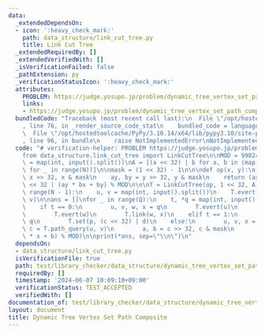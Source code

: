 ```yaml
---
data:
  _extendedDependsOn:
  - icon: ':heavy_check_mark:'
    path: data_structure/link_cut_tree.py
    title: Link Cut Tree
  _extendedRequiredBy: []
  _extendedVerifiedWith: []
  _isVerificationFailed: false
  _pathExtension: py
  _verificationStatusIcon: ':heavy_check_mark:'
  attributes:
    PROBLEM: https://judge.yosupo.jp/problem/dynamic_tree_vertex_set_path_composite
    links:
    - https://judge.yosupo.jp/problem/dynamic_tree_vertex_set_path_composite
  bundledCode: "Traceback (most recent call last):\n  File \"/opt/hostedtoolcache/PyPy/3.10.14/x64/lib/pypy3.10/site-packages/onlinejudge_verify/documentation/build.py\"\
    , line 76, in _render_source_code_stat\n    bundled_code = language.bundle(\n\
    \  File \"/opt/hostedtoolcache/PyPy/3.10.14/x64/lib/pypy3.10/site-packages/onlinejudge_verify/languages/python.py\"\
    , line 96, in bundle\n    raise NotImplementedError\nNotImplementedError\n"
  code: "# verification-helper: PROBLEM https://judge.yosupo.jp/problem/dynamic_tree_vertex_set_path_composite\n\
    from data_structure.link_cut_tree import LinkCutTree\n\nMOD = 998244353\nN, Q\
    \ = map(int, input().split())\nA = [(a << 32) | b for a, b in (map(int, input().split())\
    \ for _ in range(N))]\n\nmask = (1 << 32) - 1\n\n\ndef op(x, y):\n    ax, bx =\
    \ x >> 32, x & mask\n    ay, by = y >> 32, y & mask\n    return (ax * ay % MOD)\
    \ << 32 | (ay * bx + by) % MOD\n\n\nT = LinkCutTree(op, 1 << 32, A)\nfor _ in\
    \ range(N - 1):\n    u, v = map(int, input().split())\n    T.evert(u)\n    T.link(u,\
    \ v)\n\nans = []\nfor _ in range(Q):\n    t, *q = map(int, input().split())\n\
    \    if t == 0:\n        u, v, w, x = q\n        T.evert(u)\n        T.cut(v)\n\
    \        T.evert(w)\n        T.link(w, x)\n    elif t == 1:\n        p, c, d =\
    \ q\n        T.set(p, (c << 32) | d)\n    else:\n        u, v, x = q\n       \
    \ c = T.path_query(u, v)\n        a, b = c >> 32, c & mask\n        ans.append((a\
    \ * x + b) % MOD)\n\nprint(*ans, sep=\"\\n\")\n"
  dependsOn:
  - data_structure/link_cut_tree.py
  isVerificationFile: true
  path: test/library_checker/data_structure/dynamic_tree_vertex_set_path_composite.test.py
  requiredBy: []
  timestamp: '2024-06-07 10:09:10+09:00'
  verificationStatus: TEST_ACCEPTED
  verifiedWith: []
documentation_of: test/library_checker/data_structure/dynamic_tree_vertex_set_path_composite.test.py
layout: document
title: Dynamic Tree Vertex Set Path Composite
---
```

